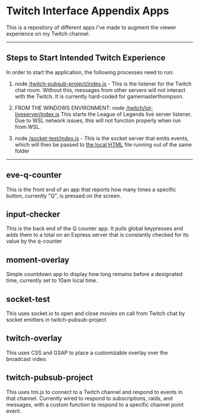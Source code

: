 # Twitch Interface Appendix Apps

This is a repository of different apps I've made to augment the viewer experience on my Twitch channel.

---

## Steps to Start Intended Twitch Experience

In order to start the application, the following processes need to run:

1. node [/twitch-pubsub-project/index.js](../twitch/twitch-pubsub-project/index.js) - This is the listener for the Twitch chat room. Without this, messages from other servers will not interact with the Twitch. It is currently hard-coded for gamemasterthompson.

2. FROM THE WINDOWS ENVIRONMENT: node [/twitch/lol-liveserver/index.js](/lol-liveserver/index.js) This starts the League of Legends live server listener. Due to WSL network issues, this will not function properly when run from WSL.

3. node [/socket-test/index.js](/socket-test/index.js) - This is the socket server that emits events, which will then be passed to [the local HTML](/socket-test/index.html) file running out of the same folder

---

## eve-q-counter

This is the front end of an app that reports how many times a specific button, currently "Q", is pressed on the screen.

## input-checker

This is the back end of the Q counter app. It pulls global keypresses and adds them to a total on an Express server that is constantly checked for its value by the q-counter

## moment-overlay

Simple countdown app to display how long remains before a designated time, currently set to 10am local time.

## socket-test

This uses socket.io to open and close movies on call from Twitch chat by socket emitters in twitch-pubsub-project

## twitch-overlay

This uses CSS and GSAP to place a customizable overlay over the broadcast video.

## twitch-pubsub-project

This uses tmi.js to connect to a Twitch channel and respond to events in that channel. Currently wired to respond to subscriptions, raids, and messages, with a custom function to respond to a specific channel point event.
